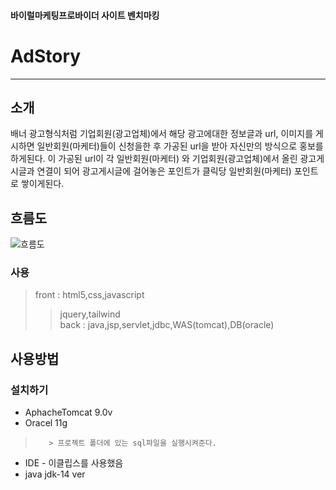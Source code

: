 #### 바이럴마케팅프로바이더 사이트 벤치마킹
# AdStory
---------------------------
## 소개
배너 광고형식처럼 기업회원(광고업체)에서 해당 광고에대한 정보글과 url, 이미지를 게시하면 일반회원(마케터)들이 신청을한 후 가공된 url을 받아 자신만의 방식으로 홍보를 하게된다.
이 가공된 url이 각 일반회원(마케터) 와 기업회원(광고업체)에서 올린 광고게시글과 연결이 되어 광고게시글에 걸어놓은 포인트가 클릭당 일반회원(마케터) 포인트로 쌓이게된다.

## 흐름도
![흐름도](https://user-images.githubusercontent.com/39455087/92141977-23944200-ee4e-11ea-98b5-64cde21d92f2.JPG)
### 사용
> front : html5,css,javascript    
> > jquery,tailwind    
> back : java,jsp,servlet,jdbc,WAS(tomcat),DB(oracle)

## 사용방법
### 설치하기
* AphacheTomcat 9.0v 
* Oracel 11g
>        > 프로젝트 폴더에 있는 sql파일을 실행시켜준다.
* IDE - 이클립스를 사용했음
* java jdk-14 ver

